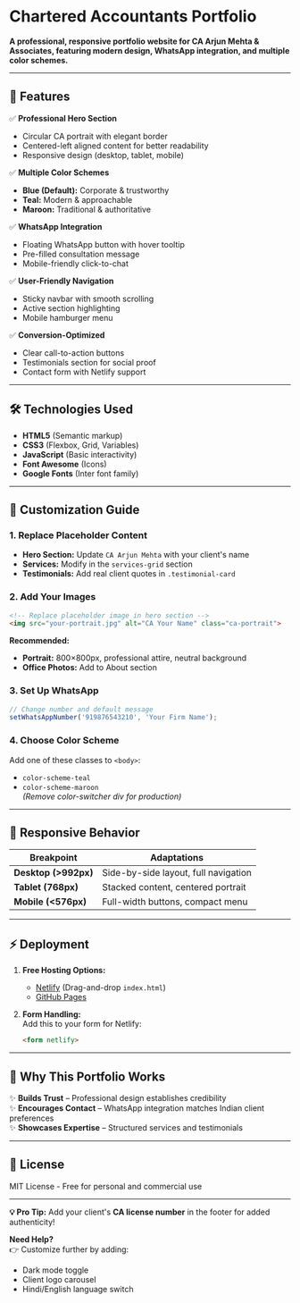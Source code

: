 
# Chartered Accountants Portfolio

**A professional, responsive portfolio website for CA Arjun Mehta & Associates, featuring modern design, WhatsApp integration, and multiple color schemes.**  

---

## **🚀 Features**  

✅ **Professional Hero Section**  
- Circular CA portrait with elegant border  
- Centered-left aligned content for better readability  
- Responsive design (desktop, tablet, mobile)  

✅ **Multiple Color Schemes**  
- **Blue (Default):** Corporate & trustworthy  
- **Teal:** Modern & approachable  
- **Maroon:** Traditional & authoritative  

✅ **WhatsApp Integration**  
- Floating WhatsApp button with hover tooltip  
- Pre-filled consultation message  
- Mobile-friendly click-to-chat  

✅ **User-Friendly Navigation**  
- Sticky navbar with smooth scrolling  
- Active section highlighting  
- Mobile hamburger menu  

✅ **Conversion-Optimized**  
- Clear call-to-action buttons  
- Testimonials section for social proof  
- Contact form with Netlify support  

---

## **🛠️ Technologies Used**  

- **HTML5** (Semantic markup)  
- **CSS3** (Flexbox, Grid, Variables)  
- **JavaScript** (Basic interactivity)  
- **Font Awesome** (Icons)  
- **Google Fonts** (Inter font family)  

---

## **🎨 Customization Guide**  

### **1. Replace Placeholder Content**  
- **Hero Section:** Update `CA Arjun Mehta` with your client's name  
- **Services:** Modify in the `services-grid` section  
- **Testimonials:** Add real client quotes in `.testimonial-card`  

### **2. Add Your Images**  
```html
<!-- Replace placeholder image in hero section -->
<img src="your-portrait.jpg" alt="CA Your Name" class="ca-portrait">
```
**Recommended:**  
- **Portrait:** 800×800px, professional attire, neutral background  
- **Office Photos:** Add to About section  

### **3. Set Up WhatsApp**  
```javascript
// Change number and default message
setWhatsAppNumber('919876543210', 'Your Firm Name'); 
```

### **4. Choose Color Scheme**  
Add one of these classes to `<body>`:  
- `color-scheme-teal`  
- `color-scheme-maroon`  
*(Remove color-switcher div for production)*  

---

## **📱 Responsive Behavior**  

| Breakpoint        | Adaptations                          |  
|-------------------|--------------------------------------|  
| **Desktop (>992px)** | Side-by-side layout, full navigation |  
| **Tablet (768px)**   | Stacked content, centered portrait   |  
| **Mobile (<576px)**  | Full-width buttons, compact menu     |  

---

## **⚡ Deployment**  

1. **Free Hosting Options:**  
   - [Netlify](https://www.netlify.com/) (Drag-and-drop `index.html`)  
   - [GitHub Pages](https://pages.github.com/)  

2. **Form Handling:**  
   Add this to your form for Netlify:  
   ```html
   <form netlify>
   ```

---

## **🎯 Why This Portfolio Works**  

✨ **Builds Trust** – Professional design establishes credibility  
✨ **Encourages Contact** – WhatsApp integration matches Indian client preferences  
✨ **Showcases Expertise** – Structured services and testimonials  

---

## **📜 License**  
MIT License - Free for personal and commercial use  

---

**💡 Pro Tip:** Add your client's **CA license number** in the footer for added authenticity!  

**Need Help?**  
👉 Customize further by adding:  
- Dark mode toggle  
- Client logo carousel  
- Hindi/English language switch
